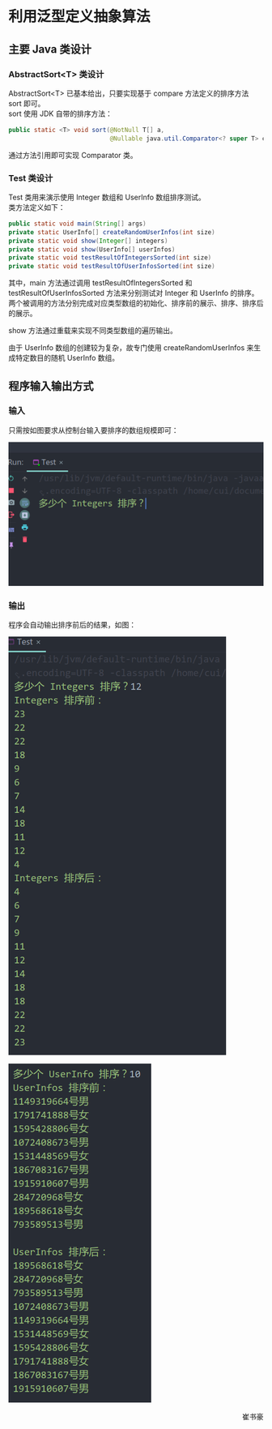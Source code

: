 # 利用泛型定义抽象算法

## 主要 Java 类设计

### AbstractSort\<T> 类设计

AbstractSort\<T> 已基本给出，只要实现基于 compare 方法定义的排序方法 sort 即可。  
sort 使用 JDK 自带的排序方法：

```java
public static <T> void sort(@NotNull T[] a,
                            @Nullable java.util.Comparator<? super T> c)
```

通过方法引用即可实现 Comparator 类。

### Test 类设计

Test 类用来演示使用 Integer 数组和 UserInfo 数组排序测试。  
类方法定义如下：

```java
public static void main(String[] args)
private static UserInfo[] createRandomUserInfos(int size)
private static void show(Integer[] integers)
private static void show(UserInfo[] userInfos)
private static void testResultOfIntegersSorted(int size)
private static void testResultOfUserInfosSorted(int size)
```

其中，main 方法通过调用 testResultOfIntegersSorted 和 testResultOfUserInfosSorted 方法来分别测试对 Integer 和 UserInfo 的排序。两个被调用的方法分别完成对应类型数组的初始化、排序前的展示、排序、排序后的展示。

show 方法通过重载来实现不同类型数组的遍历输出。

由于 UserInfo 数组的创建较为复杂，故专门使用 createRandomUserInfos 来生成特定数目的随机  UserInfo 数组。

## 程序输入输出方式

### 输入

只需按如图要求从控制台输入要排序的数组规模即可：

![image-20191101190904048](Picture/document/image-20191101190904048.png)

### 输出

程序会自动输出排序前后的结果，如图：

![image-20191101191114961](Picture/document/image-20191101191114961.png)

![image-20191101191130627](Picture/document/image-20191101191130627.png)

<p align="right">崔书豪</p>